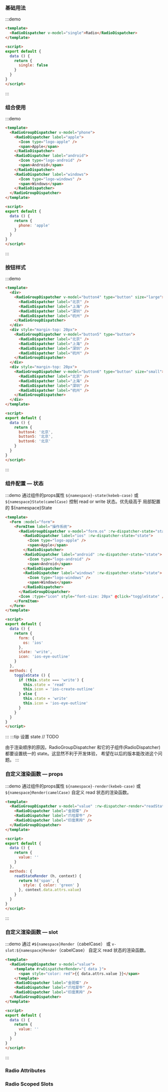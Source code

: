 ### 基础用法
:::demo
```html
<template>
  <RadioDispatcher v-model="single">Radio</RadioDispatcher>
</template>

<script>
export default {
  data () {
    return {
      single: false
    }
  }
}
</script>
```
:::

### 组合使用
:::demo
```html
<template>
  <RadioGroupDispatcher v-model="phone">
    <RadioDispatcher label="apple">
      <Icon type="logo-apple" />
      <span>Apple</span>
    </RadioDispatcher>
    <RadioDispatcher label="android">
      <Icon type="logo-android" />
      <span>Android</span>
    </RadioDispatcher>
    <RadioDispatcher label="windows">
      <Icon type="logo-windows" />
      <span>Windows</span>
    </RadioDispatcher>
  </RadioGroupDispatcher>
</template>

<script>
export default {
  data () {
    return {
      phone: 'apple'
    }
  }
}
</script>
```
:::

### 按钮样式
:::demo
```html
<template>
  <div>
    <RadioGroupDispatcher v-model="button4" type="button" size="large">
      <RadioDispatcher label="北京" />
      <RadioDispatcher label="上海" />
      <RadioDispatcher label="深圳" />
      <RadioDispatcher label="杭州" />
    </RadioGroupDispatcher>
  </div>
  <div style="margin-top: 20px">
    <RadioGroupDispatcher v-model="button5" type="button">
      <RadioDispatcher label="北京" />
      <RadioDispatcher label="上海" />
      <RadioDispatcher label="深圳" />
      <RadioDispatcher label="杭州" />
    </RadioGroupDispatcher>
  </div>
  <div style="margin-top: 20px">
    <RadioGroupDispatcher v-model="button6" type="button" size="small">
      <RadioDispatcher label="北京" />
      <RadioDispatcher label="上海" />
      <RadioDispatcher label="深圳" />
      <RadioDispatcher label="杭州" />
    </RadioGroupDispatcher>
  </div>
</template>

<script>
export default {
  data () {
    return {
      button4: '北京',
      button5: '北京',
      button6: '北京'
    }
  }
}
</script>
```
:::

### 组件配置 — 状态
:::demo 通过组件的props属性 `${namespace}-state(kebeb-case)` 或 `${namespace}State(camelCase)` 控制 read or write 状态。优先级高于 局部配置的 ${namespace}State
```html
<template>
  <Form :model="form">
    <FormItem label="操作系统">
      <RadioGroupDispatcher v-model="form.os" :rw-dispatcher-state="state">
        <RadioDispatcher label="ios" :rw-dispatcher-state="state">
          <Icon type="logo-apple" />
          <span>Apple</span>
        </RadioDispatcher>
        <RadioDispatcher label="android" :rw-dispatcher-state="state">
          <Icon type="logo-android" />
          <span>Android</span>
        </RadioDispatcher>
        <RadioDispatcher label="windows" :rw-dispatcher-state="state">
          <Icon type="logo-windows" />
          <span>Windows</span>
        </RadioDispatcher>
      </RadioGroupDispatcher>
      <Icon :type="icon" style="font-size: 20px" @click="toggleState" />
    </FormItem>
  </Form>
</template>

<script>
export default {
  data () {
    return {
      form: {
        os: 'ios'
      },
      state: 'write',
      icon: 'ios-eye-outline'
    }
  },
  methods: {
    toggleState () {
      if (this.state === 'write') {
        this.state = 'read'
        this.icon = 'ios-create-outline'
      } else {
        this.state = 'write'
        this.icon = 'ios-eye-outline'
      }
    }
  }
}
</script>
```
:::
:::tip 设置 state
// TODO

由于渲染顺序的原因，RadioGroupDispatcher 和它的子组件(RadioDispatcher)都要设置统一的 state。这显然不利于开发体验，
希望在以后的版本能改进这个问题。
:::

### 自定义渲染函数 — props
:::demo 通过组件的props属性 `${namespace}-render(kebeb-case)` 或 `${namespace}Render(camelCase)` 自定义 read 状态的渲染函数。
```html
<template>
  <RadioGroupDispatcher v-model="value" :rw-dispatcher-render="readStateRender">
    <RadioDispatcher label="金斑蝶" />
    <RadioDispatcher label="爪哇犀牛" />
    <RadioDispatcher label="印度黑羚" />
  </RadioGroupDispatcher>
</template>

<script>
export default {
  data () {
    return {
      value: ''
    }
  },
  methods: {
    readStateRender (h, context) {
      return h('span', {
        style: { color: 'green' }
      }, context.data.attrs.value)
    }
  }
}
</script>
```
:::

### 自定义渲染函数 — slot
:::demo 通过 `#${namespace}Render`（cabelCase） 或 `v-slot:${namespace}Render`（cabelCase） 自定义 read 状态的渲染函数。
```html
<template>
  <RadioGroupDispatcher v-model="value">
    <template #rwDispatcherRender="{ data }">
      <span style="color: red">{{ data.attrs.value }}</span>
    </template>
    <RadioDispatcher label="金斑蝶" />
    <RadioDispatcher label="爪哇犀牛" />
    <RadioDispatcher label="印度黑羚" />
  </RadioGroupDispatcher>
</template>

<script>
export default {
  data () {
    return {
      value: ''
    }
  }
}
</script>
```
:::

### Radio Attributes
<iview-attributes />

### Radio Scoped Slots
<iview-scope-slot />
